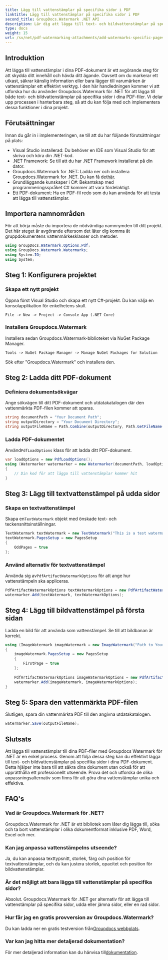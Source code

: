 ```yaml
---
title: Lägg till vattenstämplar på specifika sidor i PDF
linktitle: Lägg till vattenstämplar på specifika sidor i PDF
second_title: GroupDocs.Watermark .NET API
description: Lär dig att lägga till text- och bildvattenstämplar på specifika sidor i PDF-filer med hjälp av Groupdocs Watermark for .NET. Följ vår detaljerade guide för att säkra dina dokument.
type: docs
weight: 15
url: /sv/net/pdf-watermarking-attachments/add-watermarks-specific-pages-pdf/
---
```

## Introduktion
Att lägga till vattenstämplar i dina PDF-dokument är ett avgörande steg för att skydda ditt innehåll och hävda ditt ägande. Oavsett om du markerar ett utkast, säkrar känslig information eller bara lägger till varumärken är vattenstämplar ett effektivt verktyg. I den här handledningen kommer vi att utforska hur du använder Groupdocs.Watermark för .NET för att lägga till både text- och bildvattenstämplar på specifika sidor i dina PDF-filer. Vi delar upp processen i hanterbara steg, så att du kan följa med och implementera dessa funktioner i dina projekt.
## Förutsättningar
Innan du går in i implementeringen, se till att du har följande förutsättningar på plats:
- Visual Studio installerad: Du behöver en IDE som Visual Studio för att skriva och köra din .NET-kod.
- .NET Framework: Se till att du har .NET Framework installerat på din dator.
-  Groupdocs.Watermark for .NET: Ladda ner och installera Groupdocs.Watermark for .NET. Du kan få det[här](https://releases.groupdocs.com/Watermark/net/).
- Grundläggande kunskaper i C#: Bekantskap med programmeringsspråket C# kommer att vara fördelaktigt.
- Ett PDF-dokument: Ha en PDF-fil redo som du kan använda för att testa att lägga till vattenstämplar.
## Importera namnområden
För att börja måste du importera de nödvändiga namnrymden till ditt projekt. Det här steget är avgörande eftersom det låter dig komma åt gruppdokumentens vattenmärkesklasser och metoder.
```csharp
using GroupDocs.Watermark.Options.Pdf;
using GroupDocs.Watermark.Watermarks;
using System.IO;
using System;
```
## Steg 1: Konfigurera projektet
### Skapa ett nytt projekt
Öppna först Visual Studio och skapa ett nytt C#-projekt. Du kan välja en konsolapplikation för enkelhetens skull.
```plaintext
File -> New -> Project -> Console App (.NET Core)
```
### Installera Groupdocs.Watermark
Installera sedan Groupdocs.Watermark-biblioteket via NuGet Package Manager.
```plaintext
Tools -> NuGet Package Manager -> Manage NuGet Packages for Solution
```
Sök efter "Groupdocs.Watermark" och installera den.
## Steg 2: Ladda ditt PDF-dokument
### Definiera dokumentsökvägar
Ange sökvägen till ditt PDF-dokument och utdatakatalogen där den vattenmärkta PDF-filen kommer att sparas.
```csharp
string documentPath = "Your Document Path";
string outputDirectory = "Your Document Directory";
string outputFileName = Path.Combine(outputDirectory, Path.GetFileName(documentPath));
```
### Ladda PDF-dokumentet
 Använd`PdfLoadOptions` klass för att ladda ditt PDF-dokument.
```csharp
var loadOptions = new PdfLoadOptions();
using (Watermarker watermarker = new Watermarker(documentPath, loadOptions))
{
    // Din kod för att lägga till vattenstämplar kommer hit
}
```
## Steg 3: Lägg till textvattenstämpel på udda sidor
### Skapa en textvattenstämpel
 Skapa en`TextWatermark` objekt med önskade text- och teckensnittsinställningar.
```csharp
TextWatermark textWatermark = new TextWatermark("This is a test watermark", new Font("Arial", 8));
textWatermark.PagesSetup = new PagesSetup
{
    OddPages = true
};
```
### Använd alternativ för textvattenstämpel
 Använda sig av`PdfArtifactWatermarkOptions` för att ange hur vattenstämpeln ska appliceras.
```csharp
PdfArtifactWatermarkOptions textWatermarkOptions = new PdfArtifactWatermarkOptions();
watermarker.Add(textWatermark, textWatermarkOptions);
```
## Steg 4: Lägg till bildvattenstämpel på första sidan
Ladda en bild för att använda som vattenstämpel. Se till att bildbanan är korrekt.
```csharp
using (ImageWatermark imageWatermark = new ImageWatermark("Path to Your Image"))
{
    imageWatermark.PagesSetup = new PagesSetup
    {
        FirstPage = true
    };
    
    PdfArtifactWatermarkOptions imageWatermarkOptions = new PdfArtifactWatermarkOptions();
    watermarker.Add(imageWatermark, imageWatermarkOptions);
}
```
## Steg 5: Spara den vattenmärkta PDF-filen
Slutligen, spara din vattenmärkta PDF till den angivna utdatakatalogen.
```csharp
watermarker.Save(outputFileName);
```
## Slutsats
Att lägga till vattenstämplar till dina PDF-filer med Groupdocs Watermark för .NET är en enkel process. Genom att följa dessa steg kan du effektivt lägga till text- och bildvattenstämplar på specifika sidor i dina PDF-dokument. Detta hjälper inte bara till att säkra dina dokument utan också för att upprätthålla ett professionellt utseende. Prova det och utforska de olika anpassningsalternativ som finns för att göra dina vattenstämplar unika och effektiva.
## FAQ's
### Vad är Groupdocs.Watermark för .NET?
Groupdocs.Watermark for .NET är ett bibliotek som låter dig lägga till, söka och ta bort vattenstämplar i olika dokumentformat inklusive PDF, Word, Excel och mer.
### Kan jag anpassa vattenstämpelns utseende?
Ja, du kan anpassa texttypsnitt, storlek, färg och position för textvattenstämplar, och du kan justera storlek, opacitet och position för bildvattenstämplar.
### Är det möjligt att bara lägga till vattenstämplar på specifika sidor?
Absolut. Groupdocs.Watermark för .NET ger alternativ för att lägga till vattenstämplar på specifika sidor, udda eller jämna sidor, eller en rad sidor.
### Hur får jag en gratis provversion av Groupdocs.Watermark?
 Du kan ladda ner en gratis testversion från[Groupdocs webbplats](https://releases.groupdocs.com/).
### Var kan jag hitta mer detaljerad dokumentation?
 För mer detaljerad information kan du hänvisa till[dokumentation](https://reference.groupdocs.com/Watermark/net/).